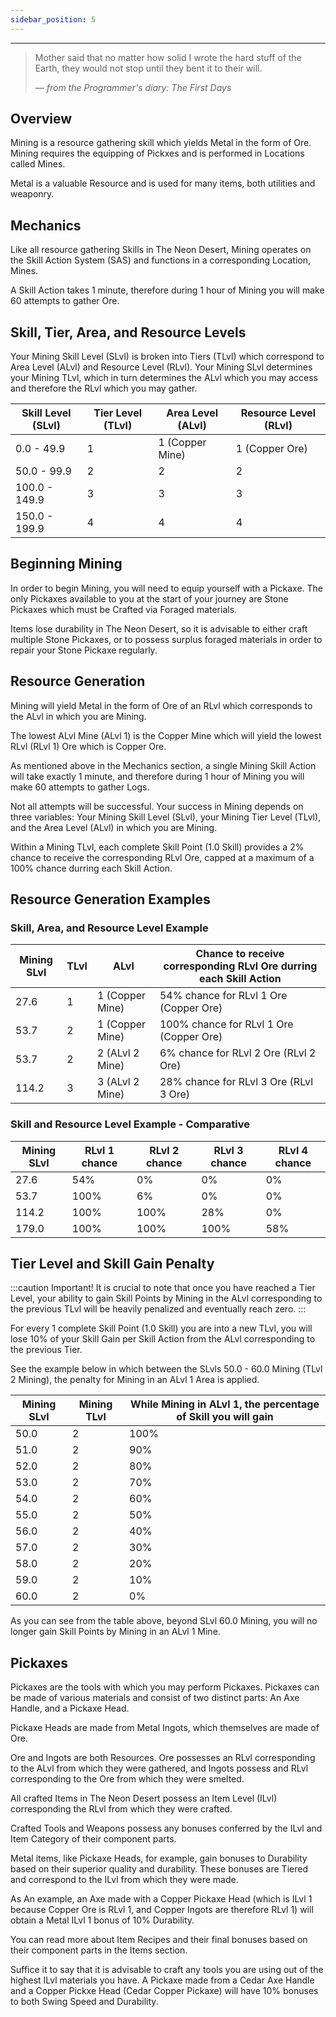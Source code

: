 ```yaml
---
sidebar_position: 5
---
```


***

> Mother said that no matter how solid I wrote the hard stuff of the Earth, they would not stop until they bent it to their will.
>
> — _from the Programmer's diary: The First Days_

## Overview

Mining is a resource gathering skill which yields Metal in the form of Ore. Mining requires the equipping of Pickxes and is performed in Locations called Mines.

Metal is a valuable Resource and is used for many items, both utilities and weaponry.

## Mechanics

Like all resource gathering Skills in The Neon Desert, Mining operates on the Skill Action System (SAS) and functions in a corresponding Location, Mines.

A Skill Action takes 1 minute, therefore during 1 hour of Mining you will make 60 attempts to gather Ore.

## Skill, Tier, Area, and Resource Levels

Your Mining Skill Level (SLvl) is broken into Tiers (TLvl) which correspond to Area Level (ALvl) and Resource Level (RLvl). Your Mining SLvl determines your Mining TLvl, which in turn determines the ALvl which you may access and therefore the RLvl which you may gather.

| Skill Level (SLvl) 	| Tier Level (TLvl) 	| Area Level (ALvl) 	| Resource Level (RLvl) 	|
|--------------------	|-------------------	|-------------------	|-----------------------	|
| 0.0 - 49.9         	| 1                 	| 1 (Copper Mine)  	| 1 (Copper Ore)        	|
| 50.0 - 99.9        	| 2                 	| 2                 	| 2                     	|
| 100.0 - 149.9      	| 3                 	| 3                 	| 3                     	|
| 150.0 - 199.9      	| 4                 	| 4                 	| 4                     	|

## Beginning Mining

In order to begin Mining, you will need to equip yourself with a Pickaxe. The only Pickaxes available to you at the start of your journey are Stone Pickaxes which must be Crafted via Foraged materials.

Items lose durability in The Neon Desert, so it is advisable to either craft multiple Stone Pickaxes, or to possess surplus foraged materials in order to repair your Stone Pickaxe regularly.

## Resource Generation

Mining will yield Metal in the form of Ore of an RLvl which corresponds to the ALvl in which you are Mining.

The lowest ALvl Mine (ALvl 1) is the Copper Mine which will yield the lowest RLvl (RLvl 1) Ore which is Copper Ore.

As mentioned above in the Mechanics section, a single Mining Skill Action will take exactly 1 minute, and therefore during 1 hour of Mining you will make 60 attempts to gather Logs.

Not all attempts will be successful. Your success in Mining depends on three variables: Your Mining Skill Level (SLvl), your Mining Tier Level (TLvl), and the Area Level (ALvl) in which you are Mining.

Within a Mining TLvl, each complete Skill Point (1.0 Skill) provides a 2% chance to receive the corresponding RLvl Ore, capped at a maximum of a 100% chance durring each Skill Action.

## Resource Generation Examples

### Skill, Area, and Resource Level Example

| Mining SLvl 	| TLvl 	| ALvl 	| Chance to receive corresponding RLvl Ore durring each Skill Action 	|
|---	|---	|---	|---	|
| 27.6 	| 1 	| 1 (Copper Mine) 	| 54% chance for RLvl 1 Ore (Copper Ore) 	|
| 53.7 	| 2 	| 1 (Copper Mine) 	| 100% chance for RLvl 1 Ore (Copper Ore) 	|
| 53.7 	| 2 	| 2 (ALvl 2 Mine) 	| 6% chance for RLvl 2 Ore (RLvl 2 Ore) 	|
| 114.2 	| 3 	| 3 (ALvl 2 Mine) 	| 28% chance for RLvl 3 Ore (RLvl 3 Ore) 	|

### Skill and Resource Level Example - Comparative

| Mining SLvl 	| RLvl 1 chance 	| RLvl 2 chance 	| RLvl 3 chance 	| RLvl 4 chance 	|
|------------------	|---------------	|---------------	|---------------	|---------------	|
| 27.6             	| 54%           	| 0%            	| 0%            	| 0%            	|
| 53.7             	| 100%          	| 6%            	| 0%            	| 0%            	|
| 114.2            	| 100%          	| 100%          	| 28%           	| 0%            	|
| 179.0            	| 100%          	| 100%          	| 100%          	| 58%           	|

## Tier Level and Skill Gain Penalty
:::caution Important!
It is crucial to note that once you have reached a Tier Level, your ability to gain Skill Points by Mining in the ALvl corresponding to the previous TLvl will be heavily penalized and eventually reach zero.
:::

For every 1 complete Skill Point (1.0 Skill) you are into a new TLvl, you will lose 10% of your Skill Gain per Skill Action from the ALvl corresponding to the previous Tier.

See the example below in which between the SLvls 50.0 - 60.0 Mining (TLvl 2 Mining), the penalty for Mining in an ALvl 1 Area is applied.

| Mining SLvl 	| Mining TLvl 	| While Mining in ALvl 1, the percentage of Skill you will gain 	|
|---	|---	|---	|
| 50.0 	| 2 	| 100% 	|
| 51.0 	| 2 	| 90% 	|
| 52.0 	| 2 	| 80% 	|
| 53.0 	| 2 	| 70% 	|
| 54.0 	| 2 	| 60% 	|
| 55.0 	| 2 	| 50% 	|
| 56.0 	| 2 	| 40% 	|
| 57.0 	| 2 	| 30% 	|
| 58.0 	| 2 	| 20% 	|
| 59.0 	| 2 	| 10% 	|
| 60.0 	| 2 	| 0% 	|

As you can see from the table above, beyond SLvl 60.0 Mining, you will no longer gain Skill Points by Mining in an ALvl 1 Mine.

## Pickaxes

Pickaxes are the tools with which you may perform Pickaxes. Pickaxes can be made of various materials and consist of two distinct parts: An Axe Handle, and a Pickaxe Head.

Pickaxe Heads are made from Metal Ingots, which themselves are made of Ore.

Ore and Ingots are both Resources. Ore possesses an RLvl corresponding to the ALvl from which they were gathered, and Ingots possess and RLvl corresponding to the Ore from which they were smelted.

All crafted Items in The Neon Desert possess an Item Level (ILvl) corresponding the RLvl from which they were crafted.

Crafted Tools and Weapons possess any bonuses conferred by the ILvl and Item Category of their component parts.

Metal items, like Pickaxe Heads, for example, gain bonuses to Durability based on their superior quality and durability. These bonuses are Tiered and correspond to the ILvl from which they were made.

As An example, an Axe made with a Copper Pickaxe Head (which is ILvl 1 because Copper Ore is RLvl 1, and Copper Ingots are therefore RLvl 1) will obtain a Metal ILvl 1 bonus of 10% Durability.

You can read more about Item Recipes and their final bonuses based on their component parts in the Items section.

Suffice it to say that it is advisable to craft any tools you are using out of the highest ILvl materials you have. A Pickaxe made from a Cedar Axe Handle and a Copper Pickxe Head (Cedar Copper Pickaxe) will have 10% bonuses to both Swing Speed and Durability.
